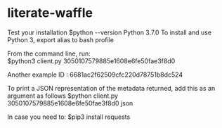 # literate-waffle


Test your installation
$python --version
Python 3.7.0
To install and use Python 3, export alias to bash profile 

From the command line, run:  
$python3 client.py 3050107579885e1608e6fe50fae3f8d0

Another example ID : 6681ac2f62509cfc220d78751b8dc524 

To print a JSON representation of the metadata returned, add this as an argument as follows
$python client.py 3050107579885e1608e6fe50fae3f8d0 json


In case you need to: 
$pip3 install requests

